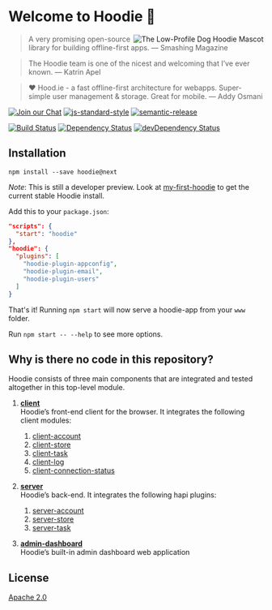 # Welcome to Hoodie 🎉

<img src="https://avatars1.githubusercontent.com/u/1888826?v=3&s=200"
 alt="The Low-Profile Dog Hoodie Mascot" title="The Low-Profile Dog Hoodie Mascot" align="right" />

> A very promising open-source library for building offline-first apps.
> — Smashing Magazine

> The Hoodie team is one of the nicest and welcoming that I’ve ever known.
> — Katrin Apel

> ❤ Hood.ie - a fast offline-first architecture for webapps. Super-simple user management & storage. Great for mobile.
> — Addy Osmani

[![Join our Chat](https://img.shields.io/badge/Chat-IRC%20or%20Slack-blue.svg)](http://hood.ie/chat)
[![js-standard-style](https://img.shields.io/badge/code%20style-standard-brightgreen.svg?style=flat)](https://github.com/feross/standard)
[![semantic-release](https://img.shields.io/badge/%20%20%F0%9F%93%A6%F0%9F%9A%80-semantic--release-e10079.svg)](https://github.com/semantic-release/semantic-release)

[![Build Status](https://travis-ci.org/hoodiehq/hoodie.svg?branch=master)](https://travis-ci.org/hoodiehq/hoodie)
[![Dependency Status](https://david-dm.org/hoodiehq/hoodie.svg)](https://david-dm.org/hoodiehq/hoodie)
[![devDependency Status](https://david-dm.org/hoodiehq/hoodie/dev-status.svg)](https://david-dm.org/hoodiehq/hoodie#info=devDependencies)

## Installation

`npm install --save hoodie@next`

_Note_: This is still a developer preview. Look at [my-first-hoodie](https://github.com/hoodiehq/my-first-hoodie) to get the current stable Hoodie install.

Add this to your `package.json`:

```json
"scripts": {
  "start": "hoodie"
},
"hoodie": {
  "plugins": [
    "hoodie-plugin-appconfig",
    "hoodie-plugin-email",
    "hoodie-plugin-users"
  ]
}
```

That's it! Running `npm start` will now serve a hoodie-app from your `www` folder.

Run `npm start -- --help` to see more options.

## Why is there no code in this repository?

Hoodie consists of three main components that are integrated and tested altogether in this top-level module.

1. [**client**](https://github.com/hoodiehq/hoodie-client)  
   Hoodie’s front-end client for the browser. It integrates the following client modules:
   1. [client-account](https://github.com/hoodiehq/hoodie-client-account)  
   2. [client-store](https://github.com/hoodiehq/hoodie-client-store)  
   3. [client-task](https://github.com/hoodiehq/hoodie-client-task)  
   4. [client-log](https://github.com/hoodiehq/hoodie-client-log)  
   5. [client-connection-status](https://github.com/hoodiehq/hoodie-client-connection-status)  


2. [**server**](https://github.com/hoodiehq/hoodie-server)  
   Hoodie’s back-end. It integrates the following hapi plugins:
   1. [server-account](https://github.com/hoodiehq/hoodie-server-account)
   2. [server-store](https://github.com/hoodiehq/hoodie-server-store)
   3. [server-task](https://github.com/hoodiehq/hoodie-server-task)


3. [**admin-dashboard**](https://github.com/hoodiehq/hoodie-admin-dashboard)  
   Hoodie’s built-in admin dashboard web application


## License

[Apache 2.0](LICENSE)
